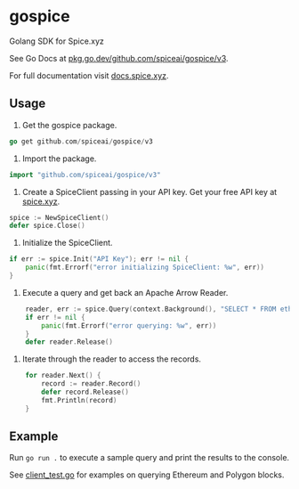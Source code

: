 # gospice

Golang SDK for Spice.xyz

See Go Docs at [pkg.go.dev/github.com/spiceai/gospice/v3](https://pkg.go.dev/github.com/spiceai/gospice/v3).

For full documentation visit [docs.spice.xyz](https://docs.spice.xyz/sdks/go).

## Usage

1. Get the gospice package.

```go
go get github.com/spiceai/gospice/v3
```

1. Import the package.

```go
import "github.com/spiceai/gospice/v3"
```

1. Create a SpiceClient passing in your API key. Get your free API key at [spice.xyz](https://spice.xyz).

```go
spice := NewSpiceClient()
defer spice.Close()
```

1. Initialize the SpiceClient.

```go
if err := spice.Init("API Key"); err != nil {
    panic(fmt.Errorf("error initializing SpiceClient: %w", err))
}
```

1. Execute a query and get back an Apache Arrow Reader.

```go
    reader, err := spice.Query(context.Background(), "SELECT * FROM eth.recent_blocks ORDER BY number LIMIT 10")
    if err != nil {
        panic(fmt.Errorf("error querying: %w", err))
    }
    defer reader.Release()
```

1. Iterate through the reader to access the records.

```go
    for reader.Next() {
        record := reader.Record()
        defer record.Release()
        fmt.Println(record)
    }
```

## Example

Run `go run .` to execute a sample query and print the results to the console.

See [client_test.go](client_test.go) for examples on querying Ethereum and Polygon blocks.
